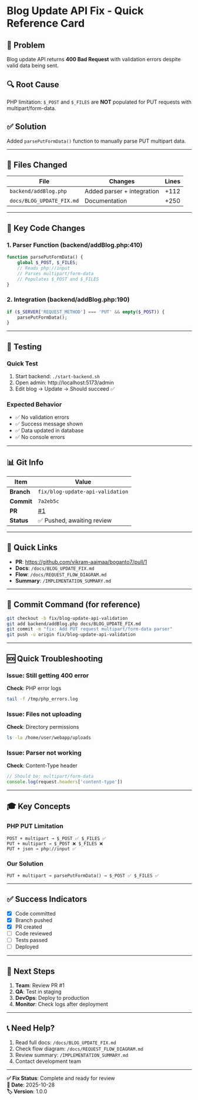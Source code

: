 # Blog Update API Fix - Quick Reference Card

## 🎯 Problem
Blog update API returns **400 Bad Request** with validation errors despite valid data being sent.

## 🔍 Root Cause
PHP limitation: `$_POST` and `$_FILES` are **NOT** populated for PUT requests with multipart/form-data.

## ✅ Solution
Added `parsePutFormData()` function to manually parse PUT multipart data.

---

## 📁 Files Changed

| File | Changes | Lines |
|------|---------|-------|
| `backend/addBlog.php` | Added parser + integration | +112 |
| `docs/BLOG_UPDATE_FIX.md` | Documentation | +250 |

---

## 🔧 Key Code Changes

### 1. Parser Function (backend/addBlog.php:410)
```php
function parsePutFormData() {
    global $_POST, $_FILES;
    // Reads php://input
    // Parses multipart/form-data
    // Populates $_POST and $_FILES
}
```

### 2. Integration (backend/addBlog.php:190)
```php
if ($_SERVER['REQUEST_METHOD'] === 'PUT' && empty($_POST)) {
    parsePutFormData();
}
```

---

## 🧪 Testing

### Quick Test
1. Start backend: `./start-backend.sh`
2. Open admin: http://localhost:5173/admin
3. Edit blog → Update → Should succeed ✅

### Expected Behavior
- ✅ No validation errors
- ✅ Success message shown
- ✅ Data updated in database
- ✅ No console errors

---

## 📊 Git Info

| Item | Value |
|------|-------|
| **Branch** | `fix/blog-update-api-validation` |
| **Commit** | `7a2eb5c` |
| **PR** | [#1](https://github.com/vikram-aaimaa/boganto7/pull/1) |
| **Status** | ✅ Pushed, awaiting review |

---

## 🔗 Quick Links

- **PR**: https://github.com/vikram-aaimaa/boganto7/pull/1
- **Docs**: `/docs/BLOG_UPDATE_FIX.md`
- **Flow**: `/docs/REQUEST_FLOW_DIAGRAM.md`
- **Summary**: `/IMPLEMENTATION_SUMMARY.md`

---

## 📝 Commit Command (for reference)
```bash
git checkout -b fix/blog-update-api-validation
git add backend/addBlog.php docs/BLOG_UPDATE_FIX.md
git commit -m "fix: Add PUT request multipart/form-data parser"
git push -u origin fix/blog-update-api-validation
```

---

## 🆘 Quick Troubleshooting

### Issue: Still getting 400 error
**Check**: PHP error logs
```bash
tail -f /tmp/php_errors.log
```

### Issue: Files not uploading
**Check**: Directory permissions
```bash
ls -la /home/user/webapp/uploads
```

### Issue: Parser not working
**Check**: Content-Type header
```javascript
// Should be: multipart/form-data
console.log(request.headers['content-type'])
```

---

## 🎓 Key Concepts

### PHP PUT Limitation
```
POST + multipart → $_POST ✅ $_FILES ✅
PUT + multipart → $_POST ❌ $_FILES ❌
PUT + json → php://input ✅
```

### Our Solution
```
PUT + multipart → parsePutFormData() → $_POST ✅ $_FILES ✅
```

---

## ✅ Success Indicators

- [x] Code committed
- [x] Branch pushed
- [x] PR created
- [ ] Code reviewed
- [ ] Tests passed
- [ ] Deployed

---

## 🚀 Next Steps

1. **Team**: Review PR #1
2. **QA**: Test in staging
3. **DevOps**: Deploy to production
4. **Monitor**: Check logs after deployment

---

## 📞 Need Help?

1. Read full docs: `/docs/BLOG_UPDATE_FIX.md`
2. Check flow diagram: `/docs/REQUEST_FLOW_DIAGRAM.md`
3. Review summary: `/IMPLEMENTATION_SUMMARY.md`
4. Contact development team

---

**✅ Fix Status**: Complete and ready for review  
**📅 Date**: 2025-10-28  
**🏷️ Version**: 1.0.0
